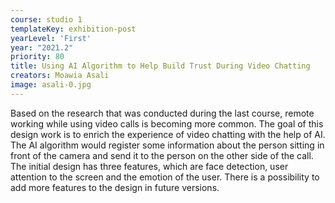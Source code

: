 ```yaml
---
course: studio 1
templateKey: exhibition-post
yearLevel: 'First'
year: "2021.2"
priority: 80
title: Using AI Algorithm to Help Build Trust During Video Chatting
creators: Moawia Asali
image: asali-0.jpg
---
```


Based on the research that was conducted during the last course, remote working while using video calls is becoming more common. The goal of this design work is to enrich the experience of video chatting with the help of AI. The AI algorithm would register some information about the person sitting in front of the camera and send it to the person on the other side of the call. The initial design has three features, which are face detection, user attention to the screen and the emotion of the user. There is a possibility to add more features to the design in future versions.
